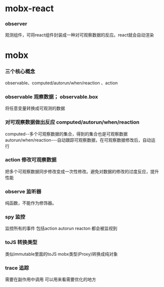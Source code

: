 # mobx-react

### observer
观测组件，可将react组件封装成一种对可观察数据的反应。react就会自动渲染

# mobx 

### 三个核心概念
observable、computed/autorun/when/reaction 、action

### observable 观察数据； observable.box
将任意变量转换成可观测的数据

### 对可观察数据做出反应 computed/autorun/when/reaction
computed--多个可观察数据的集合，得到的集合也是可观察数据
autorun/when/reaction---自动跟踪可观察数据，在可观察数据修改后，自动运行

### action  修改可观察数据
把多个可观察数据同步修改变成一次性修改。避免对数据的修改的过度反应，提升性能


### observe 监听器
纯函数，不能作为修饰器。

### spy 监控
监控所有的事件 包括action  autorun reacton 都会被监视到

### toJS 转换类型
类似immutable里面的toJS
mobx类型(Proxy)转换成纯对象

### trace 追踪
需要在副作用中调用 可以用来看需要优化的地方